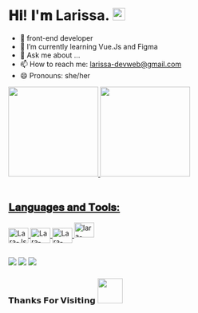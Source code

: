 <h1> 𝐇𝐢! 𝐈'𝐦 Larissa. <img src="https://media.giphy.com/media/IcJ6n6VJNjRNS/giphy.gif" width="25"></h1>

- 🔭 front-end developer 
- 🌱 I’m currently learning Vue.Js and Figma
- 💬 Ask me about ...
- 📫 How to reach me: larissa-devweb@gmail.com
- 😄 Pronouns: she/her


<div>

  <a href="https://github.com/larissa-devweb">
  <img height="180em" src="https://github-readme-stats.vercel.app/api?username=larissa-devweb&show_icons=true&theme=dark&include_all_commits=true&count_private=true"/>
  <img height="180em" src="https://github-readme-stats.vercel.app/api/top-langs/?username=larissa-devweb&layout=compact&langs_count=7&theme=dark"/>
</div>
<div style="display: inline_block"><br>
    <h2>𝐋𝐚𝐧𝐠𝐮𝐚𝐠𝐞𝐬 𝐚𝐧𝐝 𝐓𝐨𝐨𝐥𝐬:</h2>
  <img align="center" alt="Lara-Js" height="30" width="40" src="https://img.shields.io/badge/JavaScript-323330?style=for-the-badge&logo=javascript&logoColor=F7DF1E">
  <img align="center" alt="Lara-HTML" height="30" width="40" src="https://img.shields.io/badge/HTML5-E34F26?style=for-the-badge&logo=html5&logoColor=white">
  <img align="center" alt="Lara-CSS" height="30" width="40" src="https://img.shields.io/badge/CSS3-1572B6?style=for-the-badge&logo=css3&logoColor=white">
  <img aligh="center" alt="lara-Vue.Js" height="30" width="40" src="https://img.shields.io/badge/Vue.js-35495E?style=for-the-badge&logo=vue.js&logoColor=4FC08D"
       <img aligh="right" alt="Lara-gif" src"https://media.discordapp.net/attachments/871147510729678913/871147585577037874/download20210706182758.png?width=434&height=434">
</div>
  
  ##
 
<div> 
  <a href="https://www.instagram.com/larisgabriela_/" target="_blank"><img src="https://img.shields.io/badge/-Instagram-%23E4405F?style=for-the-badge&logo=instagram&logoColor=white" target="_blank"></a>
  <a href = "mailto:larissa-devweb@gmail.com"><img src="https://img.shields.io/badge/-Gmail-%23333?style=for-the-badge&logo=gmail&logoColor=white" target="_blank"></a>
  <a href="https://www.linkedin.com/in/larissa-gabriela-118109210/" target="_blank"><img src="https://img.shields.io/badge/-LinkedIn-%230077B5?style=for-the-badge&logo=linkedin&logoColor=white" target="_blank"></a> 
 </div>
  
  <h3>𝗧𝗵𝗮𝗻𝗸𝘀 𝗙𝗼𝗿 𝗩𝗶𝘀𝗶𝘁𝗶𝗻𝗴 <img height="50" src="https://media.giphy.com/media/pt0EKLDJmVvlS/giphy.gif"> </h3>

